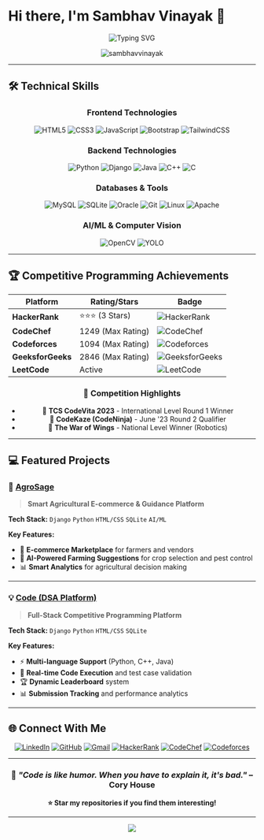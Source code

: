 # Hi there, I'm Sambhav Vinayak 👋

<div align="center">
  <img src="https://readme-typing-svg.herokuapp.com?font=Fira+Code&pause=1000&color=2E97F7&center=true&vCenter=true&width=435&lines=Full+Stack+Developer;Problem+Solver;Competitive+Programmer;AI+Enthusiast" alt="Typing SVG" />
</div>

<p align="center">
  <img src="https://komarev.com/ghpvc/?username=sambhavvinayak&label=Profile%20views&color=0e75b6&style=flat" alt="sambhavvinayak" />
</p>

---

## 🛠️ Technical Skills

<div align="center">

### Frontend Technologies
![HTML5](https://img.shields.io/badge/html5-%23E34F26.svg?style=for-the-badge&logo=html5&logoColor=white)
![CSS3](https://img.shields.io/badge/css3-%231572B6.svg?style=for-the-badge&logo=css3&logoColor=white)
![JavaScript](https://img.shields.io/badge/javascript-%23323330.svg?style=for-the-badge&logo=javascript&logoColor=%23F7DF1E)
![Bootstrap](https://img.shields.io/badge/bootstrap-%23563D7C.svg?style=for-the-badge&logo=bootstrap&logoColor=white)
![TailwindCSS](https://img.shields.io/badge/tailwindcss-%2338B2AC.svg?style=for-the-badge&logo=tailwind-css&logoColor=white)

### Backend Technologies
![Python](https://img.shields.io/badge/python-3670A0?style=for-the-badge&logo=python&logoColor=ffdd54)
![Django](https://img.shields.io/badge/django-%23092E20.svg?style=for-the-badge&logo=django&logoColor=white)
![Java](https://img.shields.io/badge/java-%23ED8B00.svg?style=for-the-badge&logo=java&logoColor=white)
![C++](https://img.shields.io/badge/c++-%2300599C.svg?style=for-the-badge&logo=c%2B%2B&logoColor=white)
![C](https://img.shields.io/badge/c-%2300599C.svg?style=for-the-badge&logo=c&logoColor=white)

### Databases & Tools
![MySQL](https://img.shields.io/badge/mysql-%2300f.svg?style=for-the-badge&logo=mysql&logoColor=white)
![SQLite](https://img.shields.io/badge/sqlite-%2307405e.svg?style=for-the-badge&logo=sqlite&logoColor=white)
![Oracle](https://img.shields.io/badge/Oracle-F80000?style=for-the-badge&logo=oracle&logoColor=white)
![Git](https://img.shields.io/badge/git-%23F05033.svg?style=for-the-badge&logo=git&logoColor=white)
![Linux](https://img.shields.io/badge/Linux-FCC624?style=for-the-badge&logo=linux&logoColor=black)
![Apache](https://img.shields.io/badge/apache-%23D42029.svg?style=for-the-badge&logo=apache&logoColor=white)

### AI/ML & Computer Vision
![OpenCV](https://img.shields.io/badge/opencv-%23white.svg?style=for-the-badge&logo=opencv&logoColor=white)
![YOLO](https://img.shields.io/badge/YOLO-%23000000.svg?style=for-the-badge&logo=yolo&logoColor=white)

</div>

---

## 🏆 Competitive Programming Achievements

<div align="center">

| Platform | Rating/Stars | Badge |
|----------|-------------|-------|
| **HackerRank** | ⭐⭐⭐ (3 Stars) | ![HackerRank](https://img.shields.io/badge/-Hackerrank-2EC866?style=for-the-badge&logo=HackerRank&logoColor=white) |
| **CodeChef** | 1249 (Max Rating) | ![CodeChef](https://img.shields.io/badge/CodeChef-%23964B00.svg?style=for-the-badge&logo=CodeChef&logoColor=white) |
| **Codeforces** | 1094 (Max Rating) | ![Codeforces](https://img.shields.io/badge/Codeforces-445f9d?style=for-the-badge&logo=Codeforces&logoColor=white) |
| **GeeksforGeeks** | 2846 (Max Rating) | ![GeeksforGeeks](https://img.shields.io/badge/GeeksforGeeks-gray?style=for-the-badge&logo=geeksforgeeks&logoColor=35914c) |
| **LeetCode** | Active | ![LeetCode](https://img.shields.io/badge/LeetCode-000000?style=for-the-badge&logo=LeetCode&logoColor=#d16c06) |

### 🎯 Competition Highlights
- 🥇 **TCS CodeVita 2023** - International Level Round 1 Winner
- 🏅 **CodeKaze (CodeNinja)** - June '23 Round 2 Qualifier
- 🤖 **The War of Wings** - National Level Winner (Robotics)

</div>

---

## 💻 Featured Projects

### 🌾 [AgroSage](https://github.com/sambhavvinayak/agrosage) 
> **Smart Agricultural E-commerce & Guidance Platform**

**Tech Stack:** `Django` `Python` `HTML/CSS` `SQLite` `AI/ML`

**Key Features:**
- 🛒 **E-commerce Marketplace** for farmers and vendors
- 🤖 **AI-Powered Farming Suggestions** for crop selection and pest control
- 📊 **Smart Analytics** for agricultural decision making

  
---

### 💡 [Code (DSA Platform)](https://github.com/AIWizard47/Code)
> **Full-Stack Competitive Programming Platform**

**Tech Stack:** `Django` `Python` `HTML/CSS` `SQLite`

**Key Features:**
- ⚡ **Multi-language Support** (Python, C++, Java)
- 🧪 **Real-time Code Execution** and test case validation
- 🏆 **Dynamic Leaderboard** system
- 📊 **Submission Tracking** and performance analytics

---

## 🌐 Connect With Me

<div align="center">

[![LinkedIn](https://img.shields.io/badge/LinkedIn-%230077B5.svg?style=for-the-badge&logo=linkedin&logoColor=white)](https://linkedin.com/in/sambhavvinayak)
[![GitHub](https://img.shields.io/badge/github-%23121011.svg?style=for-the-badge&logo=github&logoColor=white)](https://github.com/sambhavvinayak)
[![Gmail](https://img.shields.io/badge/Gmail-D14836?style=for-the-badge&logo=gmail&logoColor=white)](mailto:sambhavvinayak123@gmail.com)
[![HackerRank](https://img.shields.io/badge/-Hackerrank-2EC866?style=for-the-badge&logo=HackerRank&logoColor=white)](https://hackerrank.com/sambhavvinayak)
[![CodeChef](https://img.shields.io/badge/CodeChef-%23964B00.svg?style=for-the-badge&logo=CodeChef&logoColor=white)](https://codechef.com/users/sambhavvinayak)
[![Codeforces](https://img.shields.io/badge/Codeforces-445f9d?style=for-the-badge&logo=Codeforces&logoColor=white)](https://codeforces.com/profile/sambhavvinayak)

</div>

---

<div align="center">

### 💭 *"Code is like humor. When you have to explain it, it's bad."* – Cory House

**⭐ Star my repositories if you find them interesting!**

</div>

---

<div align="center">
  <img src="https://capsule-render.vercel.app/api?type=waving&color=gradient&height=100&section=footer"/>
</div>
